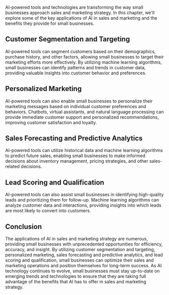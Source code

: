 
AI-powered tools and technologies are transforming the way small businesses approach sales and marketing strategy. In this chapter, we'll explore some of the key applications of AI in sales and marketing and the benefits they provide for small businesses.

Customer Segmentation and Targeting
-----------------------------------

AI-powered tools can segment customers based on their demographics, purchase history, and other factors, allowing small businesses to target their marketing efforts more effectively. By utilizing machine learning algorithms, small businesses can identify patterns and trends in customer data, providing valuable insights into customer behavior and preferences.

Personalized Marketing
----------------------

AI-powered tools can also enable small businesses to personalize their marketing messages based on individual customer preferences and behaviors. Chatbots, virtual assistants, and natural language processing can provide immediate customer support and personalized recommendations, improving customer satisfaction and loyalty.

Sales Forecasting and Predictive Analytics
------------------------------------------

AI-powered tools can utilize historical data and machine learning algorithms to predict future sales, enabling small businesses to make informed decisions about inventory management, pricing strategies, and other sales-related decisions.

Lead Scoring and Qualification
------------------------------

AI-powered tools can also assist small businesses in identifying high-quality leads and prioritizing them for follow-up. Machine learning algorithms can analyze customer data and interactions, providing insights into which leads are most likely to convert into customers.

Conclusion
----------

The applications of AI in sales and marketing strategy are numerous, providing small businesses with unprecedented opportunities for efficiency, accuracy, and insight. By utilizing customer segmentation and targeting, personalized marketing, sales forecasting and predictive analytics, and lead scoring and qualification, small businesses can optimize their sales and marketing operations and position themselves for long-term success. As AI technology continues to evolve, small businesses must stay up-to-date on emerging trends and technologies to ensure that they are taking full advantage of the benefits that AI has to offer in sales and marketing strategy.
